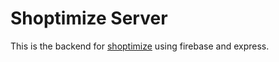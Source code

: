 # Shoptimize Server
This is the backend for [shoptimize](https://github.com/reshinto/shoptimize) using firebase and express.

